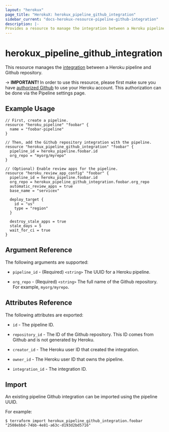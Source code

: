 ```yaml
---
layout: "herokux"
page_title: "HerokuX: herokux_pipeline_github_integration"
sidebar_current: "docs-herokux-resource-pipeline-github-integration"
description: |-
Provides a resource to manage the integration between a Heroku pipeline and Github repository.
---
```


# herokux_pipeline_github_integration

This resource manages the [integration](https://devcenter.heroku.com/articles/github-integration#enabling-github-integration)
between a Heroku pipeline and Github repository.

-> **IMPORTANT!**
In order to use this resource, please first make sure you have [authorized Github](https://devcenter.heroku.com/articles/github-integration#enabling-github-integration)
to use your Heroku account. This authorization can be done via the Pipeline settings page.

## Example Usage

```hcl-terraform
// First, create a pipeline.
resource "heroku_pipeline" "foobar" {
  name = "foobar-pipeline"
}

// Then, add the Github repository integration with the pipeline.
resource "herokux_pipeline_github_integration" "foobar" {
  pipeline_id = heroku_pipeline.foobar.id
  org_repo = "myorg/myrepo"
}

// (Optional) Enable review apps for the pipeline.
resource "heroku_review_app_config" "foobar" {
  pipeline_id = heroku_pipeline.foobar.id
  org_repo = herokux_pipeline_github_integration.foobar.org_repo
  automatic_review_apps = true
  base_name = "servicex"

  deploy_target {
    id = "us"
    type = "region"
  }

  destroy_stale_apps = true
  stale_days = 5
  wait_for_ci = true
}
```

## Argument Reference

The following arguments are supported:

* `pipeline_id` - (Required) `<string>` The UUID for a Heroku pipeline.

* `org_repo` - (Required) `<string>` The full name of the Github repository. For example, `myorg/myrepo`.

## Attributes Reference

The following attributes are exported:

* `id` - The pipeline ID.

* `repository_id` - The ID of the Github repository. This ID comes from Github and is not generated by Heroku.

* `creator_id` - The Heroku user ID that created the integration.

* `owner_id` - The Heroku user ID that owns the pipeline.

* `integration_id` - The integration ID.

## Import

An existing pipeline Github integration can be imported using the pipeline UUID.

For example:

```shell script
$ terraform import herokux_pipeline_github_integration.foobar "2508ebbd-74bb-4e81-a63c-d193d2bd5716"
```
